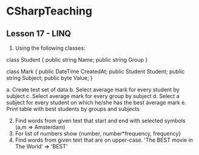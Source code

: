 # CSharpTeaching
## Lesson 17 - LINQ

1. Using the following classes:

class Student
{
public string Name;
public string Group
}

class Mark
{
public DateTime CreatedAt;
public Student Student;
public string Subject;
public byte Value;
}

a. Create test set of data
b. Select average mark for every student by subject
c. Select average mark for every group by subject
d. Select a subject for every student on which he/she has the best average mark
e. Print table with best students by groups and subjects

2. Find words from given text that start and end with selected symbols (a,m => Amsterdam)
3. For list of numbers show {number, number*frequency, frequency}
4. Find words from given text that are on upper-case. 'The BEST movie in The World' => 'BEST'


